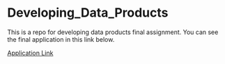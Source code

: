 # Developing_Data_Products

This is a repo for developing data products final assignment. You can see the final application in this link below.

[Application Link](https://valensioleonard.shinyapps.io/Assignment_4-Coursera/?_ga=2.207861778.1859692403.1596609427-1115810943.1596609427)
